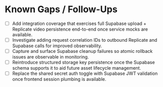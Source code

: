 # Known Gaps / Follow-Ups

- [ ] Add integration coverage that exercises full Supabase upload + Replicate video persistence end-to-end once service mocks are available.
- [ ] Investigate adding request correlation IDs to outbound Replicate and Supabase calls for improved observability.
- [ ] Capture and surface Supabase cleanup failures so atomic rollback issues are observable in monitoring.
- [ ] Reintroduce structured storage key persistence once the Supabase schema supports it to aid future asset lifecycle management.
- [ ] Replace the shared secret auth toggle with Supabase JWT validation once frontend session plumbing is available.
